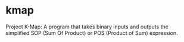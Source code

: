 # kmap
Project K-Map: A program that takes binary inputs and outputs the simplified SOP (Sum Of Product) or POS (Product of Sum) expression.
